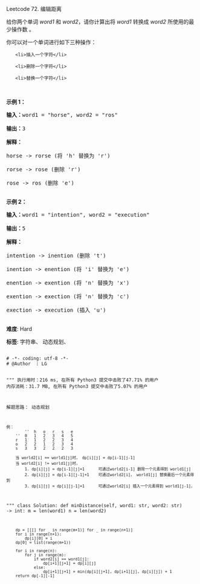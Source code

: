 Leetcode 72. 编辑距离
<p>给你两个单词&nbsp;<em>word1</em> 和&nbsp;<em>word2</em>，请你计算出将&nbsp;<em>word1</em>&nbsp;转换成&nbsp;<em>word2 </em>所使用的最少操作数&nbsp;。</p>


<p>你可以对一个单词进行如下三种操作：</p>



<ol>

	<li>插入一个字符</li>

	<li>删除一个字符</li>

	<li>替换一个字符</li>

</ol>



<p>&nbsp;</p>



<p><strong>示例&nbsp;1：</strong></p>



<pre><strong>输入：</strong>word1 = &quot;horse&quot;, word2 = &quot;ros&quot;

<strong>输出：</strong>3

<strong>解释：</strong>

horse -&gt; rorse (将 &#39;h&#39; 替换为 &#39;r&#39;)

rorse -&gt; rose (删除 &#39;r&#39;)

rose -&gt; ros (删除 &#39;e&#39;)

</pre>



<p><strong>示例&nbsp;2：</strong></p>



<pre><strong>输入：</strong>word1 = &quot;intention&quot;, word2 = &quot;execution&quot;

<strong>输出：</strong>5

<strong>解释：</strong>

intention -&gt; inention (删除 &#39;t&#39;)

inention -&gt; enention (将 &#39;i&#39; 替换为 &#39;e&#39;)

enention -&gt; exention (将 &#39;n&#39; 替换为 &#39;x&#39;)

exention -&gt; exection (将 &#39;n&#39; 替换为 &#39;c&#39;)

exection -&gt; execution (插入 &#39;u&#39;)

</pre>





 **难度**: Hard



 **标签**: 字符串、 动态规划、 





<div class="hcb_wrap">
<pre class="prism undefined-numbers lang-python" data-lang="Python"><code>
# -*- coding: utf-8 -*-
# @Author  : LG

"""
执行用时：216 ms, 在所有 Python3 提交中击败了47.71% 的用户
内存消耗：31.7 MB, 在所有 Python3 提交中击败了5.07% 的用户

解题思路：
    动态规划

    例：
            ''  h   o   r   s   e
        ''  0   1   2   3   4   5
        r   1   1   2   2   3   4
        o   2   2   1   2   3   4
        s   3   3   2   2   2   3

        当 world2[i] == world1[j]时， dp[i][j] = dp[i-1][j-1]
        当 world2[i] != world1[j]时，
            1. dp[i][j] = dp[i-1][j]+1      可通过world2[i-1] 删除一个元素得到 world1[j]
            2. dp[i][j] = dp[i-1][j-1]+1    可通过world2[i]， world1[j] 替换最后一个元素得到
            3. dp[i][j] = dp[i][j-1]+1      可通过world2[i] 插入一个元素得到 world1[j-1]，
"""
class Solution:
    def minDistance(self, word1: str, word2: str) -> int:
        m = len(word1)
        n = len(word2)

        dp = [[[] for _ in range(m+1)] for _ in range(n+1)]
        for i in range(n+1):
            dp[i][0] = i
        dp[0] = list(range(m+1))

        for i in range(n):
            for j in range(m):
                if word2[i] == word1[j]:
                    dp[i+1][j+1] = dp[i][j]
                else:
                    dp[i+1][j+1] = min(dp[i][j+1], dp[i+1][j], dp[i][j]) + 1
        return dp[-1][-1]
</code></pre></div>
